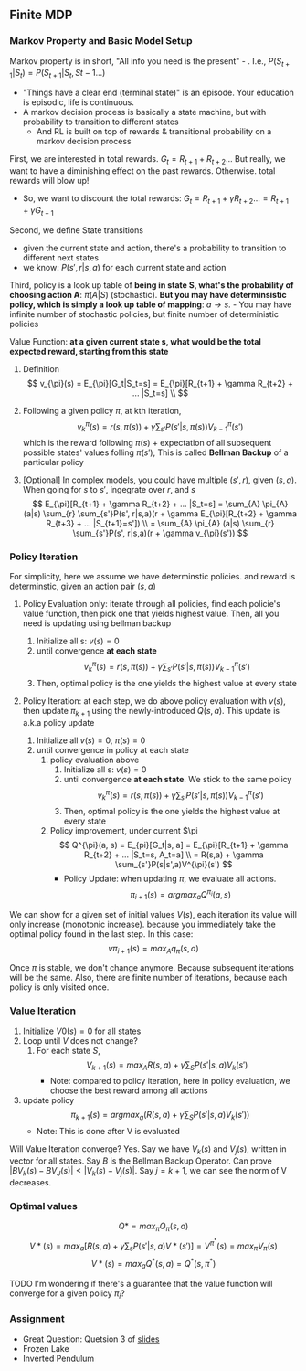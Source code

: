 ## Finite MDP
### Markov Property and Basic Model Setup
Markov property is in short, "All info you need is the present" - . I.e., $P(S_{t+1}|S_{t}) = P(S_{t+1}|S_{t}, S{t-1} ...)$
- "Things have a clear end (terminal state)" is an episode. Your education is episodic, life is continuous.
- A markov decision process is basically a state machine, but with probability to transition to different states
  - And RL is built on top of rewards & transitional probability on a markov decision process

First, we are interested in total rewards. $G_t = R_{t+1}+R_{t+2} ...$ But really, we want to have a diminishing effect on the past rewards. Otherwise. total rewards will blow up!
  - So, we want to discount the total rewards: $G_t=R_{t+1} + \gamma R_{t+2} ... = R_{t+1} + \gamma G_{t+1}$

Second, we define State transitions
  - given the current state and action, there's a probability to transition to different next states
  - we know: $P(s', r| s, a)$ for each current state and action

Third, policy is a look up table of **being in state S, what's the probability of choosing action A**: $\pi (A|S)$ (stochastic). **But you may have determinsistic policy, which is simply a look up table of mapping**: $a \rightarrow s$. 
    - You may have infinite number of stochastic policies, but finite number of deterministic policies

Value Function: **at a given current state s, what would be the total expected reward, starting from this state**
1. Definition
    $$
    v_{\pi}(s) = E_{\pi}[G_t|S_t=s] = E_{\pi}[R_{t+1} + \gamma R_{t+2} + ... |S_t=s]
    \\
    $$
1. Following a given policy $\pi$, at kth iteration,
    $$
    v^{\pi}_k(s) = r(s, \pi(s)) + \gamma \sum_{s'} P(s'|s, \pi(s))V^{\pi}_{k-1}(s')
    $$
    which is the reward following $\pi(s)$ + expectation of all subsequent possible states' values folling $\pi(s')$,
    This is called **Bellman Backup** of a particular policy

1. [Optional] In complex models, you could have multiple $(s', r)$, given $(s,a)$. When going for $s$ to $s'$, ingegrate over $r$, and $s$
    $$
    E_{\pi}[R_{t+1} + \gamma R_{t+2} + ... |S_t=s] =
    \sum_{A} \pi_{A} (a|s) \sum_{r} \sum_{s'}P(s', r|s,a)(r + \gamma E_{\pi}[R_{t+2} + \gamma R_{t+3} + ... |S_{t+1}=s'])
    \\
    = \sum_{A} \pi_{A} (a|s) \sum_{r} \sum_{s'}P(s', r|s,a)(r + \gamma v_{\pi}(s'))
    $$

### Policy Iteration
For simplicity, here we assume we have determinstic policies. and reward is determinstic, given an action pair $(s,a)$
1. Policy Evaluation only: iterate through all policies, find each policie's value function, then pick one that yields highest value. Then, all you need is updating using bellman backup
    1. Initialize all s: $v(s) = 0$
    2. until convergence **at each state**
        $$
        v^{\pi}_k(s) = r(s, \pi(s)) + \gamma \sum_{s'} P(s'|s, \pi(s))V^{\pi}_{k-1}(s')
        $$
    3. Then, optimal policy is the one yields the highest value at every state

1. Policy Iteration: at each step, we do above policy evaluation with $v(s)$, then update $\pi_{k+1}$ using the newly-introduced $Q(s,a)$. This update is a.k.a policy update
    1. Initialize all $v(s)=0$, $\pi(s) = 0$
    1. until convergence in policy at each state
        1. policy evaluation above
            1. Initialize all s: $v(s) = 0$
            2. until convergence **at each state**. We stick to the same policy
                $$
                v^{\pi}_k(s) = r(s, \pi(s)) + \gamma \sum_{s'} P(s'|s, \pi(s))V^{\pi}_{k-1}(s')
                $$
            3. Then, optimal policy is the one yields the highest value at every state
        1. Policy improvement, under current $\pi
            $$
            Q^{\pi}(a, s) = E_{pi}[G_t|s, a] = E_{\pi}[R_{t+1} + \gamma R_{t+2} + ... |S_t=s, A_t=a]
            \\
            = R(s,a) + \gamma \sum_{s'}P(s|s',a)V^{\pi}(s')
            $$
            - Policy Update: when updating $\pi$, we evaluate all actions.
                $$
                \pi_{i+1}(s) = argmax_a Q^{\pi_i}(a,s)
                $$

We can show for a given set of initial values $V(s)$, each iteration its value will only increase (monotonic increase). because you immediately take the optimal policy found in the last step. In this case:
    $$
    v{\pi_{i+1}}(s) = max_{A} q_{\pi}(s,a)
    $$

Once $\pi$ is stable, we don't change anymore. Because subsequent iterations will be the same. Also, there are finite number of iterations, because each policy is only visited once.

  
### Value Iteration
1. Initialize $V0(s)=0$ for all states
1. Loop until $V$ does not change?
    1. For each state $S$,
        $$
        V_{k+1}(s) = max_A R(s,a) + \gamma \sum_S P(s'|s,a)V_k(s')
        $$
        - Note: compared to policy iteration, here in policy evaluation, we choose the best reward among all actions
1. update policy
    $$
    \pi_{k+1}(s) = argmax_a (R(s,a) + \gamma \sum_S P(s'|s,a)V_k(s'))
    $$
    - Note: This is done after V is evaluated

Will Value Iteration converge? Yes.
Say we have $V_{k}(s)$ and $V_{j}(s)$, written in vector for all states. Say $B$ is the Bellman Backup Operator. Can prove $|BV_{k}(s) - BV_J(s)| < |V_{k}(s) - V_{j}(s)|$. Say $j= k+1$, we can see the norm of V decreases.

### Optimal values 
$$Q* = max_{\pi} Q_{\pi}(s,a)$$
$$V*(s) = max_a[R(s,a) + \gamma \sum_s P(s'|s,a)V*(s')] = V^{\pi ^ *}(s) = max_{\pi} V_{\pi}(s)$$
$$V*(s) = max_a Q^*(s,a) = Q^*(s, \pi^*)$$


TODO
I'm wondering if there's a guarantee that the value function will converge for a given policy $\pi_i$?

### Assignment
- Great Question: Quetsion 3 of [slides](https://github.com/tallamjr/stanford-cs234/blob/master/assignments/ass1/assignment1_sol.pdf)
- Frozen Lake
- Inverted Pendulum